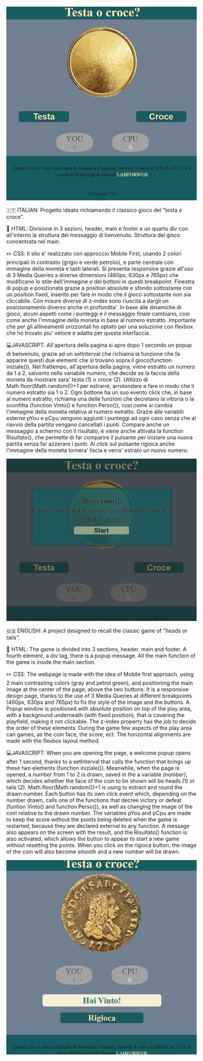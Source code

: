 ![Screenshot of the game.](/immaginiSchermata/homepage.png)

🇮🇹 ITALIAN: Progetto ideato richiamando il classico gioco del "testa o croce".

📄 HTML: Divisione in 3 sezioni, header, main e footer e un quarto div con all'interno la struttura del messaggio di benvenuto. Struttura del gioco concentrata nel main.

✏️ CSS: Il sito e' realizzato con approccio Mobile First, usando 2 colori principali in contrasto (grigio e verde petrolio), e parte centrale con immagine della moneta e tasti laterali.
Si presenta responsive grazie all'uso di 3 Media Queries a diverse dimensioni (460px, 630px e 765px) che modificano lo stile dell'immagine e dei bottoni in questi breakpoint.
Finestra di popup e posizionata grazie a position absolute e sfondo sottostante con un position fixed, inserito per fare in modo che il gioco sottostante non sia cliccabile. Con misure diverse di z-index sono riuscita a dargli un posizionamento diverso anche in profondita'.
In base alle dinamiche di gioco, alcuni aspetti come i punteggi e il messaggio finale cambiano, cosi come anche l'immagine della moneta in base al numero estratto.
Importante che per gli allineamenti orizzontali ho optato per una soluzione con flexbox che ho trovato piu' veloce e adatta per questa interfaccia.

💻JAVASCRIPT: All'apertura della pagina si apre dopo 1 secondo un popup di benvenuto, grazie ad un setInterval che richiama la funzione che fa apparire questi due elementi che si trovano sopra il gioco(function iniziale()).
Nel frattempo, all'apertura della pagina, viene estratto un numero da 1 a 2, salvanto nella variabile numero, che decide se la faccia della moneta da mostrare sara' testa (1) o croce (2). Utilizzo di Math.floor(Math.random())+1 per estrarre, arrotondare e fare in modo che il numero estratto sia 1 o 2.
Ogni bottone ha un suo evento click che, in base al numero estratto, richiama una delle funzioni che decretano la vittoria o la sconfitta (function Vinto() e function Perso()), cosi come si cambia l'immagine della moneta relativa al numero estratto.
Grazie alle variabili esterne pYou e pCpu vengono aggiunti i punteggi ad ogni caso senza che al riavvio della partita vengano cancellati i punti.
Compare anche un messaggio a schermo con il risultato, e viene anche attivata la function Risultato(), che permette di far comparire il pulsante per iniziare una nuova partita senza far azzerare i punti. Al click sul pulsante rigioca anche l'immagine della moneta tornera' liscia e verra' estrato un nuovo numero.

![Screenshot of the game.](/immaginiSchermata/primaPagina.png)

🇬🇧 ENGLISH: A project designed to recall the classic game of "heads or tails".

📄 HTML: The game is divided into 3 sections, header, main and footer. A fourth element, a div tag, there is a popup message. All the main function of the game is inside the main section.

✏️ CSS: The webpage is made with the idea of Mobile first approach, using 2 main contrasting colors (gray and petrol green), and positioning the main image at the center of the page, above the two buttons.
It is a responsive design page, thanks to the use of 3 Media Queries at different breakpoints (460px, 630px and 765px) to fix the style of the image and the buttons.
A Popup window is positioned with absolute position on top of the play area, with a background underneath (with fixed position), that is covering the playfield, making it not clickable. The z-index property has the job to decide the order of these elements.
During the game few aspects of the play area can games, as the coin face, the score, ect. 
The horizontal alignments are made with the flexbox layout method.

💻JAVASCRIPT: When you are opening the page, a welcome popup opens after 1 second, thanks to a setInterval that calls the function that brings up these two elements (function iniziale()).
Meanwhile, when the page is opened, a number from 1 to 2 is drawn, saved in the a variable (number), which decides whether the face of the coin to be shown will be heads (1) or tails (2). Math.floor(Math.random())+1 is using to extract and round the drawn number.
Each button has its own click event which, depending on the number drawn, calls one of the functions that decree victory or defeat (funtion Vinto() and function Perso()), as well as changing the image of the coin relative to the drawn number.
The variables pYou and pCpu are made to keep the score without the points being deleted when the game is restarted, because they are declared external to any function.
A message also appears on the screen with the result, and the Risultato() function is also activated, which allows the button to appear to start a new game without resetting the points. When you click on the rigioca button, the image of the coin will also become smooth and a new number will be drawn.

![Screenshot of the game.](/immaginiSchermata/punteggio.png)
